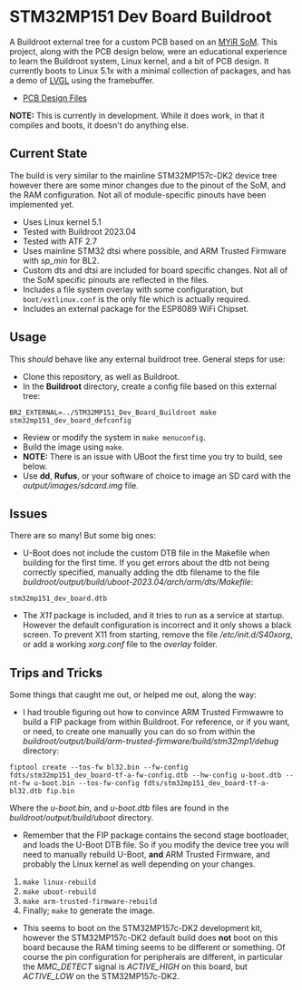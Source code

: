# STM32MP151 Dev Board Buildroot
A Buildroot external tree for a custom PCB based on an [MYiR SoM](https://www.myirtech.com/list.asp?id=658). This project, along with the PCB design below, were an educational experience to learn the Buildroot system, Linux kernel, and a bit of PCB design. It currently boots to Linux 5.1x with a minimal collection of packages, and has a demo of [LVGL](https://github.com/lvgl/lv_port_linux_frame_buffer) using the framebuffer.
* [PCB Design Files](https://github.com/BasicCode/STM32MP151_Dev_Board_PCB)
  
**NOTE:** This is currently in development. While it does work, in that it compiles and boots, it doesn't do anything else.

## Current State
The build is very similar to the mainline STM32MP157c-DK2 device tree however there are some minor changes due to the pinout of the SoM, and the RAM configuration. Not all of module-specific pinouts have been implemented yet.
* Uses Linux kernel 5.1
* Tested with Buildroot 2023.04
* Tested with ATF 2.7
* Uses mainline STM32 dtsi where possible, and ARM Trusted Firmware with *sp_min* for BL2.
* Custom dts and dtsi are included for board specific changes. Not all of the SoM specific pinouts are reflected in the files.
* Includes a file system overlay with some configuration, but ```boot/extlinux.conf``` is the only file which is actually required.
* Includes an external package for the ESP8089 WiFi Chipset.

## Usage
This *should* behave like any external buildroot tree. General steps for use:
* Clone this repository, as well as Buildroot.
* In the **Buildroot** directory, create a config file based on this external tree:
```
BR2_EXTERNAL=../STM32MP151_Dev_Board_Buildroot make stm32mp151_dev_board_defconfig
```
* Review or modify the system in ```make menuconfig```.
* Build the image using ```make```.
* **NOTE:** There is an issue with UBoot the first time you try to build, see below.
* Use **dd**, **Rufus**, or your software of choice to image an SD card with the *output/images/sdcard.img* file.

## Issues
There are so many! But some big ones:
* U-Boot does not include the custom DTB file in the Makefile when building for the first time. If you get errors about the dtb not being correctly specified, manually adding the dtb filename to the file *buildroot/output/build/uboot-2023.04/arch/arm/dts/Makefile*: <br />
```
stm32mp151_dev_board.dtb
```

* The *X11* package is included, and it tries to run as a service at startup. However the default configuration is incorrect and it only shows a black screen. To prevent X11 from starting, remove the file */etc/init.d/S40xorg*, or add a working *xorg.conf* file to the *overlay* folder.

## Trips and Tricks
Some things that caught me out, or helped me out, along the way:
* I had trouble figuring out how to convince ARM Trusted Firmwawre to build a FIP package from within Buildroot. For reference, or if you want, or need, to create one manually you can do so from within the *buildroot/output/build/arm-trusted-firmware/build/stm32mp1/debug* directory:<br />
```
fiptool create --tos-fw bl32.bin --fw-config fdts/stm32mp151_dev_board-tf-a-fw-config.dtb --hw-config u-boot.dtb --nt-fw u-boot.bin --tos-fw-config fdts/stm32mp151_dev_board-tf-a-bl32.dtb fip.bin
```
  
Where the *u-boot.bin*, and *u-boot.dtb* files are found in the *buildroot/output/build/uboot* directory.

* Remember that the FIP package contains the second stage bootloader, and loads the U-Boot DTB file. So if you modify the device tree you will need to manually rebuild U-Boot, **and** ARM Trusted Firmware, and probably the Linux kernel as well depending on your changes. 
 1. ```make linux-rebuild```
 2. ```make uboot-rebuild```
 3. ```make arm-trusted-firmware-rebuild```
 4. Finally; ```make``` to generate the image.

 * This seems to boot on the STM32MP157c-DK2 development kit, however the STM32MP157c-DK2 default build does **not** boot on this board because the RAM timing seems to be different or something. Of course the pin configuration for peripherals are different, in particular the *MMC_DETECT* signal is *ACTIVE_HIGH* on this board, but *ACTIVE_LOW* on the STM32MP157c-DK2.